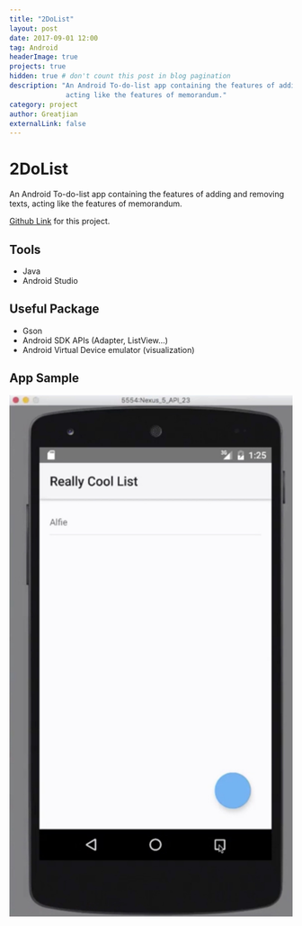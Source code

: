 ```yaml
---
title: "2DoList"
layout: post
date: 2017-09-01 12:00
tag: Android
headerImage: true
projects: true
hidden: true # don't count this post in blog pagination
description: "An Android To-do-list app containing the features of adding and removing texts,
              acting like the features of memorandum."
category: project
author: Greatjian
externalLink: false
---
```

# 2DoList

An Android To-do-list app containing the features of adding and removing texts,
acting like the features of memorandum.

[Github Link](https://github.com/Greatjian/2DoList) for this project.

## Tools

- Java
- Android Studio

## Useful Package

- Gson 
- Android SDK APIs (Adapter, ListView...)
- Android Virtual Device emulator (visualization)

## App Sample

![](https://raw.githubusercontent.com/Greatjian/2DoList/master/sample.jpeg)